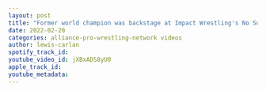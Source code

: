 ```yaml
---
layout: post
title: "Former world champion was backstage at Impact Wrestling's No Surrender, Impact Wrestling notes"
date: 2022-02-20
categories: alliance-pro-wrestling-network videos
author: lewis-carlan
spotify_track_id: 
youtube_video_id: jXBxADS8yU0
apple_track_id: 
youtube_metadata: 
---
```

